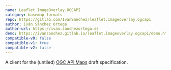 ```yaml
---
name: Leaflet.ImageOverlay.OGCAPI
category: basemap-formats
repo: https://gitlab.com/IvanSanchez/leaflet.imageoverlay.ogcapi
author: Iván Sánchez Ortega
author-url: https://ivan.sanchezortega.es
demo: https://ivansanchez.gitlab.io/leaflet.imageoverlay.ogcapi/demo.html
compatible-v0: false
compatible-v1: true
compatible-v2: false
---
```


A client for the (untiled) [OGC API Maps](https://ogcapi.ogc.org/maps/) draft specification.
